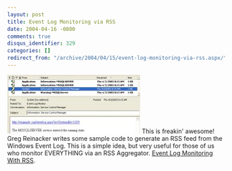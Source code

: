 ```yaml
---
layout: post
title: Event Log Monitoring via RSS
date: 2004-04-16 -0800
comments: true
disqus_identifier: 329
categories: []
redirect_from: "/archive/2004/04/15/event-log-monitoring-via-rss.aspx/"
---
```


![](/images/newsgatorscreenshot.JPG) This is freakin' awesome! Greg
Reinacker writes some sample code to generate an RSS feed from the
Windows Event Log. This is a simple idea, but very useful for those of
us who monitor EVERYTHING via an RSS Aggregator. [Event Log Monitoring
With
RSS](http://www.rassoc.com/gregr/weblog/archive.aspx?post=570 "Event Log Monitoring With RSS").

